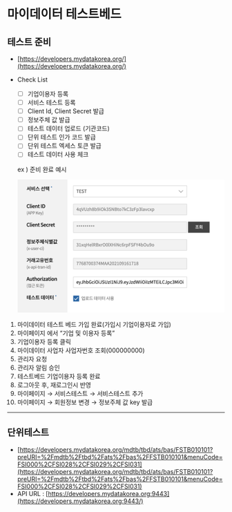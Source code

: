 # 마이데이터 테스트베드
## 테스트 준비

- [https://developers.mydatakorea.org/](https://developers.mydatakorea.org/)
- Check List
    - [ ]  기업이용자 등록
    - [ ]  서비스 테스트 등록
    - [ ]  Client Id, Client Secret 발급
    - [ ]  정보주체 값 발급
    - [ ]  테스트 데이터 업로드 (기관코드)
    - [ ]  단위 테스트 인가 코드 발급
    - [ ]  단위 테스트 엑세스 토큰 발급
    - [ ]  테스트 데이터 사용 체크

    ex ) 준비 완료 예시

    <img src="./assets/mydata_testbed_1.png">


1. 마이데이터 테스트 베드 가입 완료(가입시 기업이용자로 가입)
2. 마이페이지 에서 “기업 및 이용자 등록”
3. 기업이용자 등록 클릭
4. 마이데이터 사업자 사업자번호 조회(000000000)
5. 관리자 요청
6. 관리자 알림 승인
7. 테스트베드 기업이용자 등록 완료
8. 로그아웃 후, 재로그인시 반영
9. 마이페이지 → 서비스테스트 → 서비스테스트 추가
10. 마이페이지 → 회원정보 변경 → 정보주체 값 key 발급

---

## 단위테스트

- [https://developers.mydatakorea.org/mdtb/tbd/ats/bas/FSTB010101?preURI=%2Fmdtb%2Ftbd%2Fats%2Fbas%2FFSTB010101&menuCode=FSI000%2CFSI028%2CFSI029%2CFSI031](https://developers.mydatakorea.org/mdtb/tbd/ats/bas/FSTB010101?preURI=%2Fmdtb%2Ftbd%2Fats%2Fbas%2FFSTB010101&menuCode=FSI000%2CFSI028%2CFSI029%2CFSI031)
- API URL : [https://developers.mydatakorea.org:9443](https://developers.mydatakorea.org:9443/)